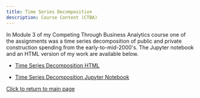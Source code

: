 ```yaml
---
title: Time Series Decomposition
description: Course Content (CTBA)
---
```


In Module 3 of my Competing Through Business Analytics course one of the assignments was a time series decomposition of public and private construction spending from the early-to-mid-2000's. The Jupyter notebook and an HTML version of my work are available below.
 
  - [Time Series Decomposition HTML](M3TimeSeries.html)
  
  
  - [Time Series Decomposition Jupyter Notebook](M3TimeSeries.ipynb)
  
  
  
  [Click to return to main page](/caitsmith329.github.io)

